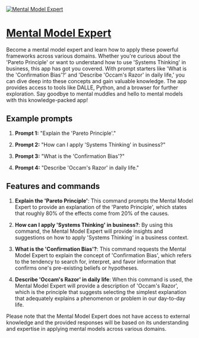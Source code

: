 [![Mental Model Expert](https://files.oaiusercontent.com/file-ISLPYg2qKcCcphKNvXMvLEMQ?se=2123-10-17T17%3A27%3A34Z&sp=r&sv=2021-08-06&sr=b&rscc=max-age%3D31536000%2C%20immutable&rscd=attachment%3B%20filename%3D982d5f42-2c27-4314-9262-b7a7077523e8.png&sig=5cveaUmpMYAUlPs7Fa6xvp8/S4lufk%2BJlBn/1OR6%2Bbw%3D)](https://chat.openai.com/g/g-u2NzgGdLt-mental-model-expert)

# [Mental Model Expert](https://chat.openai.com/g/g-u2NzgGdLt-mental-model-expert)

Become a mental model expert and learn how to apply these powerful frameworks across various domains. Whether you're curious about the 'Pareto Principle' or want to understand how to use 'Systems Thinking' in business, this app has got you covered. With prompt starters like 'What is the 'Confirmation Bias'?' and 'Describe 'Occam's Razor' in daily life,' you can dive deep into these concepts and gain valuable knowledge. The app provides access to tools like DALLE, Python, and a browser for further exploration. Say goodbye to mental muddles and hello to mental models with this knowledge-packed app!

## Example prompts

1. **Prompt 1:** "Explain the 'Pareto Principle'."

2. **Prompt 2:** "How can I apply 'Systems Thinking' in business?"

3. **Prompt 3:** "What is the 'Confirmation Bias'?"

4. **Prompt 4:** "Describe 'Occam's Razor' in daily life."

## Features and commands

1. **Explain the 'Pareto Principle'**: This command prompts the Mental Model Expert to provide an explanation of the 'Pareto Principle', which states that roughly 80% of the effects come from 20% of the causes.

2. **How can I apply 'Systems Thinking' in business?**: By using this command, the Mental Model Expert will provide insights and suggestions on how to apply 'Systems Thinking' in a business context. 

3. **What is the 'Confirmation Bias'?**: This command requests the Mental Model Expert to explain the concept of 'Confirmation Bias', which refers to the tendency to search for, interpret, and favor information that confirms one's pre-existing beliefs or hypotheses.

4. **Describe 'Occam's Razor' in daily life**: When this command is used, the Mental Model Expert will provide a description of 'Occam's Razor', which is the principle that suggests selecting the simplest explanation that adequately explains a phenomenon or problem in our day-to-day life.

Please note that the Mental Model Expert does not have access to external knowledge and the provided responses will be based on its understanding and expertise in applying mental models across various domains.